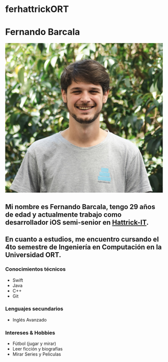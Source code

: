# ferhattrickORT

# Fernando Barcala
![Fer](fer.jpg)

## Mi nombre es Fernando Barcala, tengo 29 años de edad y actualmente trabajo como desarrollador iOS semi-senior en [Hattrick-IT](https://hattrick-it.com/).
## En cuanto a estudios, me encuentro cursando el 4to semestre de Ingeniería en Computación en la Universidad ORT.

### Conocimientos técnicos
- Swift
- Java
- C++
- Git

### Lenguajes secundarios
- Inglés Avanzado

### Intereses & Hobbies
- Fútbol (jugar y mirar)
- Leer ficción y biografías
- Mirar Series y Peliculas